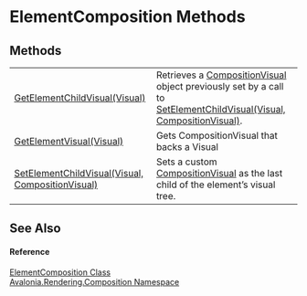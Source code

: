 # ElementComposition Methods




## Methods
<table>
<tr>
<td><a href="M_Avalonia_Rendering_Composition_ElementComposition_GetElementChildVisual">GetElementChildVisual(Visual)</a></td>
<td>Retrieves a <a href="T_Avalonia_Rendering_Composition_CompositionVisual">CompositionVisual</a> object previously set by a call to <a href="M_Avalonia_Rendering_Composition_ElementComposition_SetElementChildVisual">SetElementChildVisual(Visual, CompositionVisual)</a>.</td>
</tr>
<tr>
<td><a href="M_Avalonia_Rendering_Composition_ElementComposition_GetElementVisual">GetElementVisual(Visual)</a></td>
<td>Gets CompositionVisual that backs a Visual</td>
</tr>
<tr>
<td><a href="M_Avalonia_Rendering_Composition_ElementComposition_SetElementChildVisual">SetElementChildVisual(Visual, CompositionVisual)</a></td>
<td>Sets a custom <a href="T_Avalonia_Rendering_Composition_CompositionVisual">CompositionVisual</a> as the last child of the element’s visual tree.</td>
</tr>
</table>

## See Also


#### Reference
<a href="T_Avalonia_Rendering_Composition_ElementComposition">ElementComposition Class</a>  
<a href="N_Avalonia_Rendering_Composition">Avalonia.Rendering.Composition Namespace</a>  
